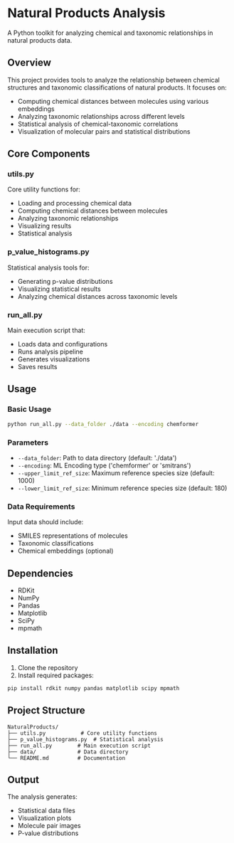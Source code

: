 # Natural Products Analysis

A Python toolkit for analyzing chemical and taxonomic relationships in natural products data.

## Overview

This project provides tools to analyze the relationship between chemical structures and taxonomic classifications of natural products. It focuses on:

- Computing chemical distances between molecules using various embeddings
- Analyzing taxonomic relationships across different levels
- Statistical analysis of chemical-taxonomic correlations
- Visualization of molecular pairs and statistical distributions

## Core Components

### utils.py
Core utility functions for:
- Loading and processing chemical data
- Computing chemical distances between molecules
- Analyzing taxonomic relationships
- Visualizing results
- Statistical analysis

### p_value_histograms.py
Statistical analysis tools for:
- Generating p-value distributions
- Visualizing statistical results
- Analyzing chemical distances across taxonomic levels

### run_all.py
Main execution script that:
- Loads data and configurations
- Runs analysis pipeline
- Generates visualizations
- Saves results

## Usage

### Basic Usage

```bash
python run_all.py --data_folder ./data --encoding chemformer
```

### Parameters

- `--data_folder`: Path to data directory (default: './data')
- `--encoding`: ML Encoding type ('chemformer' or 'smitrans')
- `--upper_limit_ref_size`: Maximum reference species size (default: 1000)
- `--lower_limit_ref_size`: Minimum reference species size (default: 180)

### Data Requirements

Input data should include:
- SMILES representations of molecules
- Taxonomic classifications
- Chemical embeddings (optional)

## Dependencies

- RDKit
- NumPy
- Pandas
- Matplotlib
- SciPy
- mpmath

## Installation

1. Clone the repository
2. Install required packages:
```bash
pip install rdkit numpy pandas matplotlib scipy mpmath
```

## Project Structure

```
NaturalProducts/
├── utils.py           # Core utility functions
├── p_value_histograms.py  # Statistical analysis
├── run_all.py        # Main execution script
├── data/             # Data directory
└── README.md         # Documentation
```

## Output

The analysis generates:
- Statistical data files
- Visualization plots
- Molecule pair images
- P-value distributions
